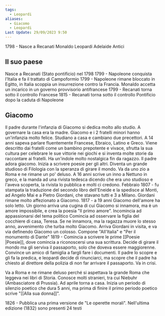 ```yaml
---
tags:
  - Leopardi
aliases:
  - Giacomo
  - Leopardi
Last Update: 29/09/2023 9:50
---
```


1798 - Nasce a Recanati
Monaldo Leopardi    Adelaide Antici

## Il suo paese
Nasce a Recanati (Stato pontificio) nel 1798
1799 - Napoleone conquista l'Italia e fa il trattato di Campoformio
1799 - Napoleone rimane bloccato in Egitto, in Italia scoppia un insurrezione contro la Francia. Monaldo accetta un incarico in un governo provvisorio antifrancese
1799 - Recanati torna sotto il controllo Francese
1815 - Recanati torna sotto il controllo Pontificio dopo la caduta di Napoleone

## Giacomo
Il padre durante l'infanzia di Giacomo si dedica molto allo studio. A governare la casa era la madre.
Giacomo e i 2 fratelli minori hanno un'infanzia molto felice. Studiano a casa e cambiano due precettori. A 14 anni sapeva parlare fluentemente Francese, Ebraico, Latino e Greco. Viene descritto dai fratelli come un bambino prepotente e vivace, sfrutta la sua cultura per celebrare le sue vittorie nei giochi e si inventa molte storie da raccontare ai fratelli.
Ha un'indole molto nostalgica fin da ragazzo. Il padre adora giacomo.
Inizia a scrivere poesie per gli altri. Diventa un grande studioso di Filologia con la speranza di girare il mondo. Va da uno zio a Roma e ne rimane un po' deluso.
A 16 anni scrive un inno a Nettuno in greco, e la manda ad una rivista tedesca dicendo che era uno studioso e l'aveva scoperta, la rivista lo pubblica e molti ci credono.
Febbraio 1807 - fu stampata la traduzione del secondo libro dell'Eneide e la spedisce al Monti, ad Angelo Mai e a Pietro Giordani, che stavano tutti e 3 a Milano. Giordani rimane molto affezionato a Giacomo.
1817 - a 19 anni Giacomo dell'amore ha solo letto. Un giorno arriva una cugina di cui Giacomo si innamora, ma è un amore impossibile, e crea la poesia "Il primo amore".
Incomincia ad appassionarsi del tema politico
Comincia ad osservare la figlia del cocchiere di casa, Teresa. Se ne innamora, ma la ragazza muore lo stesso anno, avvenimento che turba molto Giacomo.
Arriva Giordani in visita, e va via definendo Giacomo un colosso.
Compone "All'Italia" e "Per il monumento di Dante"
1819 - Comincia a scrivere le prime [[Poesie |Poesie]], dove comincia a riconoscersi una sua scrittura.
Decide di girare il mondo ma gli serviva il passaporto, solo che doveva essere maggiorenne. Convince un amico di famiglia a fargli fare i documenti. Il padre lo scopre e gli fa la predica, e leopardi decide di rinunciarci, ma scopre che il padre ha chiesto al direttore della polizia di non far arrivare il passaporto. Va in crisi.

Va a Roma e ne rimane deluso perché si aspettava la grande Roma che leggeva nei libri di Storia. Conosce molti stranieri, tra cui Niebuhr (Ambasciatore di Prussia). Ad aprile torna a casa. Inizia un periodo di silenzio poetico che dura 5 anni, ma prima di finire il primo periodo poetico scrive "[[Alla sua donna]]".

1826 - Pubblica una prima versione de "Le operette morali". Nell'ultima edizione (1832) sono presenti 24 testi